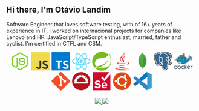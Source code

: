<div>
<h2> Hi there, I'm Otávio Landim </h2>

<p> Software Engineer that loves software testing, with of 16+ years of experience in IT, I worked on internacional projects for companies like Lenovo and HP. JavaScript/TypeScript enthusiast, married, father and cyclist. I'm certified in CTFL and CSM. </p>

<div align="center" style="display: inline_block">
  <img alt="node" height="50" width="50" src="https://github.com/devicons/devicon/blob/master/icons/nodejs/nodejs-original.svg"> 
  <img alt="javascript" height="50" width="50" src="https://github.com/devicons/devicon/blob/master/icons/javascript/javascript-original.svg">
  <img alt="typescript" height="50" width="50" src="https://github.com/devicons/devicon/blob/master/icons/typescript/typescript-original.svg">
  <img alt="react" height="50" width="50" src="https://github.com/devicons/devicon/blob/master/icons/react/react-original.svg">
  <img alt="spring" height="50" width="50" src="https://github.com/devicons/devicon/blob/master/icons/spring/spring-original.svg">
  <img alt="java" height="50" width="50" src="https://github.com/devicons/devicon/blob/master/icons/java/java-plain.svg">
  <img alt="mongo" height="50" width="50" src="https://github.com/devicons/devicon/blob/master/icons/mongodb/mongodb-original.svg">
  <img alt="postgres" height="50" width="50" src="https://github.com/devicons/devicon/blob/master/icons/postgresql/postgresql-original.svg">
  <img alt="docker" height="50" width="50" src="https://github.com/devicons/devicon/blob/master/icons/docker/docker-original-wordmark.svg">  
  <img alt="git" height="50" width="50" src="https://github.com/devicons/devicon/blob/master/icons/git/git-original.svg"> 
  <img alt="protractor" height="50" width="50" src="https://github.com/devicons/devicon/blob/master/icons/protractor/protractor-plain.svg">
  <img alt="selenium" height="50" width="50" src="https://github.com/devicons/devicon/blob/master/icons/selenium/selenium-original.svg">
  <img alt="ubuntu" height="50" width="50" src="https://github.com/devicons/devicon/blob/master/icons/ubuntu/ubuntu-plain.svg">
  <img alt="vscode" height="50" width="50" src="https://github.com/devicons/devicon/blob/master/icons/vscode/vscode-original.svg">  
</div></br>

<div align="center">
  <a href="https://beacons.ai/otalandim"><img height="150em" src="https://github-readme-stats.vercel.app/api?username=otalandim&show_icons=true&theme=dracula&include_all_commits=true&count_private=true"/>
  <img height="150em" src="https://github-readme-stats.vercel.app/api/top-langs/?username=otalandim&layout=compact&langs_count=16&theme=dracula"/> 
</div>   
</div>
 

